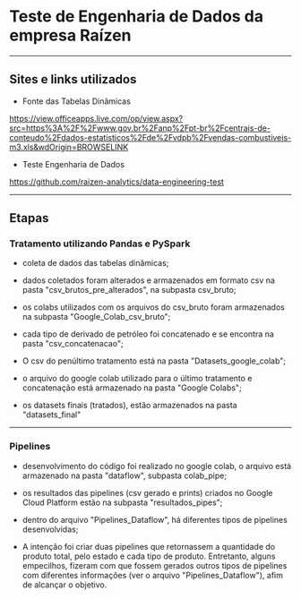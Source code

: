 # Teste de Engenharia de Dados da empresa Raízen

<hr/>

## Sites e links utilizados

- Fonte das Tabelas Dinâmicas

https://view.officeapps.live.com/op/view.aspx?src=https%3A%2F%2Fwww.gov.br%2Fanp%2Fpt-br%2Fcentrais-de-conteudo%2Fdados-estatisticos%2Fde%2Fvdpb%2Fvendas-combustiveis-m3.xls&wdOrigin=BROWSELINK

- Teste Engenharia de Dados

https://github.com/raizen-analytics/data-engineering-test

<hr/>

## Etapas

### Tratamento utilizando Pandas e PySpark

- coleta de dados das tabelas dinâmicas; 

- dados coletados foram alterados e armazenados em formato csv na pasta "csv_brutos_pre_alterados", na subpasta csv_bruto;

- os colabs utilizados com os arquivos do csv_bruto foram armazenados na subpasta "Google_Colab_csv_bruto";

- cada tipo de derivado de petróleo foi concatenado e se encontra na pasta "csv_concatenacao";

- O csv do penúltimo tratamento está na pasta "Datasets_google_colab"; 

- o arquivo do google colab utilizado para o último tratamento e concatenação está armazenado na pasta "Google Colabs";

- os datasets finais (tratados), estão armazenados na pasta "datasets_final"

<hr/>

### Pipelines

- desenvolvimento do código foi realizado no google colab, o arquivo está armazenado na pasta "dataflow", subpasta colab_pipe;

- os resultados das pipelines (csv gerado e prints) criados no Google Cloud Platform estão na subpasta "resultados_pipes";

- dentro do arquivo "Pipelines_Dataflow", há diferentes tipos de pipelines desenvolvidas;

- A intenção foi criar duas pipelines que retornassem a quantidade do produto total, pelo estado e cada tipo de produto. Entretanto, alguns empecilhos, fizeram com que fossem gerados outros tipos de pipelines com diferentes informações (ver o arquivo "Pipelines_Dataflow"), afim de alcançar o objetivo.

  



